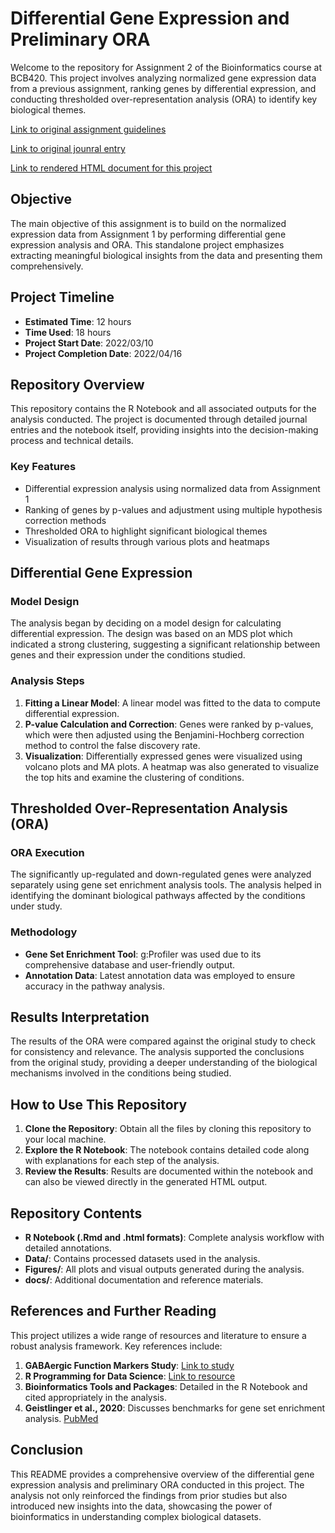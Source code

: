 # Differential Gene Expression and Preliminary ORA

Welcome to the repository for Assignment 2 of the Bioinformatics course at BCB420. This project involves analyzing normalized gene expression data from a previous assignment, ranking genes by differential expression, and conducting thresholded over-representation analysis (ORA) to identify key biological themes.

[Link to original assignment guidelines](https://github.com/bcb420-2020/General_Course_Info/wiki/Assignment%232)

[Link to original jounral entry](https://github.com/bcb420-2022/Sabbir_Hossain/wiki/Journal-Entry-Assignment-%232:--Differential-Gene-expression-and-Preliminary-ORA)

[Link to rendered HTML document for this project](https://html-preview.github.io/?url=https://github.com/itsSabbir/DifferentialGeneexpressionAndPreliminaryORA/blob/main/A2_Sabbir_Hossain.html)

## Objective

The main objective of this assignment is to build on the normalized expression data from Assignment 1 by performing differential gene expression analysis and ORA. This standalone project emphasizes extracting meaningful biological insights from the data and presenting them comprehensively.

## Project Timeline

- **Estimated Time**: 12 hours
- **Time Used**: 18 hours
- **Project Start Date**: 2022/03/10
- **Project Completion Date**: 2022/04/16

## Repository Overview

This repository contains the R Notebook and all associated outputs for the analysis conducted. The project is documented through detailed journal entries and the notebook itself, providing insights into the decision-making process and technical details.

### Key Features

- Differential expression analysis using normalized data from Assignment 1
- Ranking of genes by p-values and adjustment using multiple hypothesis correction methods
- Thresholded ORA to highlight significant biological themes
- Visualization of results through various plots and heatmaps

## Differential Gene Expression

### Model Design
The analysis began by deciding on a model design for calculating differential expression. The design was based on an MDS plot which indicated a strong clustering, suggesting a significant relationship between genes and their expression under the conditions studied.

### Analysis Steps
1. **Fitting a Linear Model**: A linear model was fitted to the data to compute differential expression.
2. **P-value Calculation and Correction**: Genes were ranked by p-values, which were then adjusted using the Benjamini-Hochberg correction method to control the false discovery rate.
3. **Visualization**: Differentially expressed genes were visualized using volcano plots and MA plots. A heatmap was also generated to visualize the top hits and examine the clustering of conditions.

## Thresholded Over-Representation Analysis (ORA)

### ORA Execution
The significantly up-regulated and down-regulated genes were analyzed separately using gene set enrichment analysis tools. The analysis helped in identifying the dominant biological pathways affected by the conditions under study.

### Methodology
- **Gene Set Enrichment Tool**: g:Profiler was used due to its comprehensive database and user-friendly output.
- **Annotation Data**: Latest annotation data was employed to ensure accuracy in the pathway analysis.

## Results Interpretation

The results of the ORA were compared against the original study to check for consistency and relevance. The analysis supported the conclusions from the original study, providing a deeper understanding of the biological mechanisms involved in the conditions being studied.

## How to Use This Repository

1. **Clone the Repository**: Obtain all the files by cloning this repository to your local machine.
2. **Explore the R Notebook**: The notebook contains detailed code along with explanations for each step of the analysis.
3. **Review the Results**: Results are documented within the notebook and can also be viewed directly in the generated HTML output.

## Repository Contents

- **R Notebook (.Rmd and .html formats)**: Complete analysis workflow with detailed annotations.
- **Data/**: Contains processed datasets used in the analysis.
- **Figures/**: All plots and visual outputs generated during the analysis.
- **docs/**: Additional documentation and reference materials.

## References and Further Reading

This project utilizes a wide range of resources and literature to ensure a robust analysis framework. Key references include:

1. **GABAergic Function Markers Study**: [Link to study](https://www.frontiersin.org/articles/10.3389/fpsyt.2022.827972/full)
2. **R Programming for Data Science**: [Link to resource](https://bookdown.org/rdpeng/rprogdatascience/)
3. **Bioinformatics Tools and Packages**: Detailed in the R Notebook and cited appropriately in the analysis.
4. **Geistlinger et al., 2020**: Discusses benchmarks for gene set enrichment analysis. [PubMed](https://www.ncbi.nlm.nih.gov/pubmed/32026945)

## Conclusion

This README provides a comprehensive overview of the differential gene expression analysis and preliminary ORA conducted in this project. The analysis not only reinforced the findings from prior studies but also introduced new insights into the data, showcasing the power of bioinformatics in understanding complex biological datasets.

